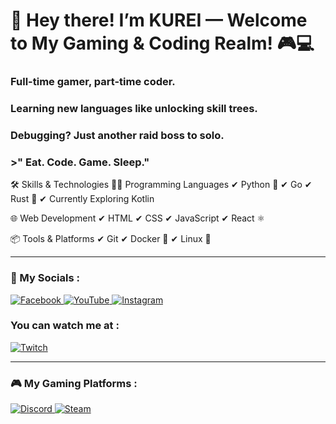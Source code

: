 # 👋 Hey there! I’m KUREI — Welcome to My Gaming & Coding Realm! 🎮💻



### Full-time gamer, part-time coder.  
### Learning new languages like unlocking skill trees.  
### Debugging? Just another raid boss to solo.

### >" Eat. Code. Game. Sleep."


🛠 Skills & Technologies
👨‍💻 Programming Languages
✔ Python 🐍
✔ Go
✔ Rust 🦀
✔ Currently Exploring Kotlin

🌐 Web Development
✔ HTML
✔ CSS
✔ JavaScript
✔ React ⚛️

📦 Tools & Platforms
✔ Git
✔ Docker 🐳
✔ Linux 🐧

---
### 📲 My Socials :

<a href="https://www.facebook.com/share/1GRrpxucui/" target="_blank">
  <img src="https://img.icons8.com/color/48/facebook.png" alt="Facebook" />
</a>
<a href="https://www.youtube.com/@your-channel-name" target="_blank">
  <img src="https://img.icons8.com/color/48/youtube-play.png" alt="YouTube" />
</a>
<a href="https://www.instagram.com/jm_vhy?igsh=MXdmOTA3bjRubDZ5eQ==" target="_blank">
  <img src="https://img.icons8.com/color/48/instagram-new--v1.png" alt="Instagram" />
</a>

### You can watch me at :  

<a href="https://www.twitch.tv/your_username" target="_blank" title="Twitch">
  <img src="https://img.icons8.com/ios-filled/50/9146FF/twitch.png" alt="Twitch" />
</a>

---

### 🎮 My Gaming Platforms :

<a href="https://discord.com/users/YOUR_USER_ID" target="_blank">
  <img src="https://img.icons8.com/color/48/discord-logo.png" alt="Discord" />
</a>
<a href="https://store.steampowered.com/" target="_blank" title="Steam">
  <img src="https://img.icons8.com/color/48/steam.png" alt="Steam" />
</a>



